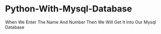 # Python-With-Mysql-Database
When We Enter The Name And Number Then We Will Get It Into Our Mysql Database
